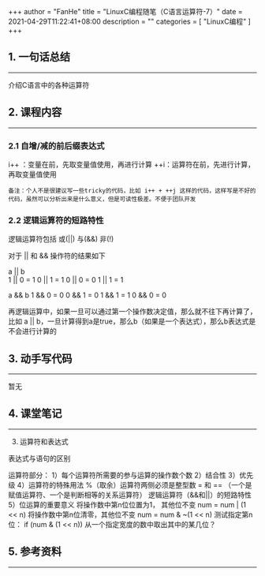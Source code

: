 +++
author = "FanHe"
title = "LinuxC编程随笔（C语言运算符-7）"
date = 2021-04-29T11:22:41+08:00
description = ""
categories = [
    "LinuxC编程"
]
+++

## 1. 一句话总结
---
介绍C语言中的各种运算符

## 2. 课程内容
---

### 2.1 自增/减的前后缀表达式

i++ ：变量在前，先取变量值使用，再进行计算 
++i：运算符在前，先进行计算，再取变量值使用

```
备注：个人不是很建议写一些tricky的代码，比如 i++ + ++j 这样的代码，这样写是不好的代码，虽然可以分析出来是什么意义，但是可读性极差。不便于团队开发
```

### 2.2 逻辑运算符的短路特性

逻辑运算符包括 或(||) 与(&&) 非(!)

对于 || 和 && 操作符的结果如下

a || b   
1 || 0 = 1
0 || 1 = 1
0 || 0 = 0
1 || 1 = 1

a && b
1 && 0 = 0
0 && 1 = 0
1 && 1 = 1
0 && 0 = 0

再逻辑运算中，如果一旦可以通过第一个操作数决定值，那么就不往下再计算了，比如
a || b，一旦计算得到a是true，那么b（如果是一个表达式），那么b表达式是不会进行计算的


## 3. 动手写代码
---
暂无

## 4. 课堂笔记
---

3. 运算符和表达式 

表达式与语句的区别

运算符部分：
    1）每个运算符所需要的参与运算的操作数个数
    2）结合性
    3）优先级
    4）运算符的特殊用法
        %（取余）运算符两侧必须是整型数
        = 和 == （一个是赋值运算符、一个是判断相等的关系运算符）
        逻辑运算符（&&和||）的短路特性
    5）位运算的重要意义
        将操作数中第n位位置为1， 其他位不变 num = num | (1 << n)
        将操作数中第n位清零，其他位不变 num = num & ~(1 << n)
        测试指定第n位： if (num & (1 << n))
        从一个指定宽度的数中取出其中的某几位？


## 5. 参考资料
---